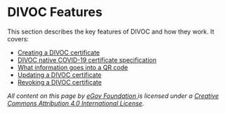 # DIVOC Features

This section describes the key features of DIVOC and how they work. It covers:

* [Creating a DIVOC certificate](creating-a-divoc-certificate/)&#x20;
* [DIVOC native COVID-19 certificate specification](divoc-native-covid-19-certificate-specification.md)&#x20;
* [What information goes into a QR code](what-information-goes-into-a-qr-code.md)&#x20;
* [Updating a DIVOC certificate](updating-a-divoc-certificate.md)
* [Revoking a DIVOC certificate](revoking-a-divoc-certificate.md)&#x20;



_All content on this page by_ [_eGov Foundation_ ](https://egov.org.in)_is licensed under a_ [_Creative Commons Attribution 4.0 International License_](http://creativecommons.org/licenses/by/4.0/)_._
